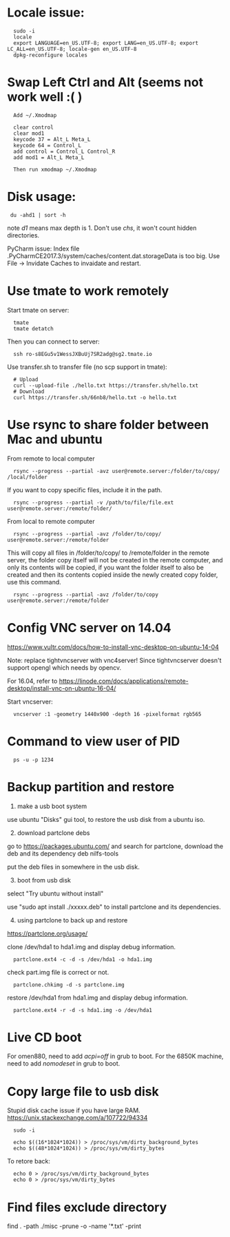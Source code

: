 # Locale issue:

      sudo -i
      locale
      export LANGUAGE=en_US.UTF-8; export LANG=en_US.UTF-8; export LC_ALL=en_US.UTF-8; locale-gen en_US.UTF-8
      dpkg-reconfigure locales

# Swap Left Ctrl and Alt (seems not work well :( )

      Add ~/.Xmodmap
      
      clear control
      clear mod1
      keycode 37 = Alt_L Meta_L
      keycode 64 = Control_L
      add control = Control_L Control_R
      add mod1 = Alt_L Meta_L
      
      Then run xmodmap ~/.Xmodmap

# Disk usage:

     du -ahd1 | sort -h
note *d1* means max depth is 1. Don't use *chs*, it won't count hidden directories.
 
      
PyCharm issue:  Index file .PyCharmCE2017.3/system/caches/content.dat.storageData is too big.
Use File -> Invidate Caches to invaidate and restart.


# Use tmate to work remotely

Start tmate on server:

      tmate
      tmate detatch
      
Then you can connect to server:

      ssh ro-s8EGu5v1WessJXBuUj7SR2adg@sg2.tmate.io

Use transfer.sh to transfer file (no scp support in tmate):

      # Upload
      curl --upload-file ./hello.txt https://transfer.sh/hello.txt 
      # Download
      curl https://transfer.sh/66nb8/hello.txt -o hello.txt

# Use rsync to share folder between Mac and ubuntu
From remote to local computer

      rsync --progress --partial -avz user@remote.server:/folder/to/copy/ /local/folder
      
If you want to copy specific files, include it in the path.

      rsync --progress --partial -v /path/to/file/file.ext user@remote.server:/remote/folder/

From local to remote computer

      rsync --progress --partial -avz /folder/to/copy/ user@remote.server:/remote/folder

This will copy all files in /folder/to/copy/ to /remote/folder in the remote server, the folder copy itself will not be created in the remote computer, and only its contents will be copied, if you want the folder itself to also be created and then its contents copied inside the newly created copy folder, use this command.

      rsync --progress --partial -avz /folder/to/copy user@remote.server:/remote/folder
      
# Config VNC server on 14.04
https://www.vultr.com/docs/how-to-install-vnc-desktop-on-ubuntu-14-04

Note: replace tightvncserver with vnc4server! Since tightvncserver doesn't support opengl which needs by opencv.

For 16.04, refer to https://linode.com/docs/applications/remote-desktop/install-vnc-on-ubuntu-16-04/

Start vncserver:

      vncserver :1 -geometry 1440x900 -depth 16 -pixelformat rgb565



# Command to view user of PID

      ps -u -p 1234
      
# Backup partition and restore
1) make a usb boot system

use ubuntu "Disks" gui tool, to restore the usb disk from a ubuntu iso.

2) download partclone debs

go to https://packages.ubuntu.com/ and search for partclone, download the deb and its dependency deb nilfs-tools

put the deb files in somewhere in the usb disk.

3) boot from usb disk

select "Try ubuntu without install"

use "sudo apt install ./xxxxx.deb" to install partclone and its dependencies.

4) using partclone to back up and restore

https://partclone.org/usage/

clone /dev/hda1 to hda1.img and display debug information.
   
      partclone.ext4 -c -d -s /dev/hda1 -o hda1.img

check part.img file is correct or not.
   
      partclone.chkimg -d -s partclone.img

restore /dev/hda1 from hda1.img and display debug information.
   
      partclone.ext4 -r -d -s hda1.img -o /dev/hda1


# Live CD boot
For omen880, need to add *acpi=off* in grub to boot.
For the 6850K machine, need to add *nomodeset* in grub to boot.

# Copy large file to usb disk
Stupid disk cache issue if you have large RAM.
https://unix.stackexchange.com/a/107722/94334

      sudo -i

      echo $((16*1024*1024)) > /proc/sys/vm/dirty_background_bytes
      echo $((48*1024*1024)) > /proc/sys/vm/dirty_bytes

To retore back:

      echo 0 > /proc/sys/vm/dirty_background_bytes
      echo 0 > /proc/sys/vm/dirty_bytes


# Find files exclude directory
find . -path ./misc -prune -o -name '*.txt' -print


